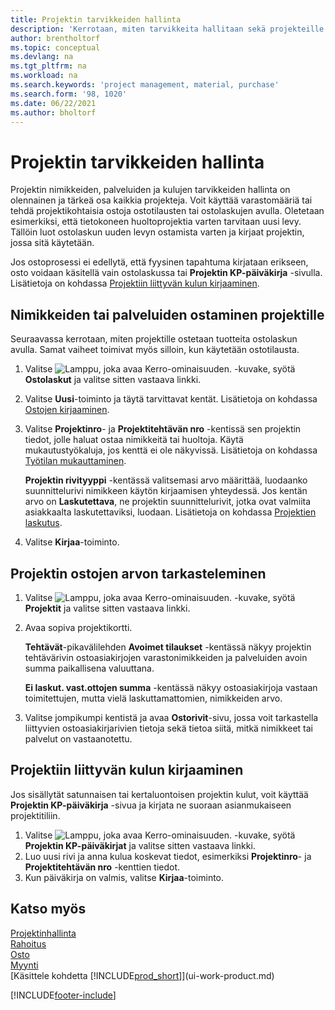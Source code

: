 ```yaml
---
title: Projektin tarvikkeiden hallinta
description: 'Kerrotaan, miten tarvikkeita hallitaan sekä projekteille ostetaan materiaaleja ja palveluja eri tavoin.'
author: brentholtorf
ms.topic: conceptual
ms.devlang: na
ms.tgt_pltfrm: na
ms.workload: na
ms.search.keywords: 'project management, material, purchase'
ms.search.form: '98, 1020'
ms.date: 06/22/2021
ms.author: bholtorf
---
```

# <a name="manage-job-supplies"></a>Projektin tarvikkeiden hallinta
Projektin nimikkeiden, palveluiden ja kulujen tarvikkeiden hallinta on olennainen ja tärkeä osa kaikkia projekteja. Voit käyttää varastomääriä tai tehdä projektikohtaisia ostoja ostotilausten tai ostolaskujen avulla. Oletetaan esimerkiksi, että tietokoneen huoltoprojektia varten tarvitaan uusi levy. Tällöin luot ostolaskun uuden levyn ostamista varten ja kirjaat projektin, jossa sitä käytetään.

Jos ostoprosessi ei edellytä, että fyysinen tapahtuma kirjataan erikseen, osto voidaan käsitellä vain ostolaskussa tai **Projektin KP-päiväkirja** -sivulla. Lisätietoja on kohdassa [Projektiin liittyvän kulun kirjaaminen](projects-how-manage-project-supplies.md#to-post-a-job-related-expense).

## <a name="to-purchase-items-or-services-for-a-job"></a>Nimikkeiden tai palveluiden ostaminen projektille
Seuraavassa kerrotaan, miten projektille ostetaan tuotteita ostolaskun avulla. Samat vaiheet toimivat myös silloin, kun käytetään ostotilausta.  

1. Valitse ![Lamppu, joka avaa Kerro-ominaisuuden.](media/ui-search/search_small.png "Kerro, mitä haluat tehdä") -kuvake, syötä **Ostolaskut** ja valitse sitten vastaava linkki.  
2. Valitse **Uusi**-toiminto ja täytä tarvittavat kentät. Lisätietoja on kohdassa [Ostojen kirjaaminen](purchasing-how-record-purchases.md).
3. Valitse **Projektinro**- ja **Projektitehtävän nro** -kentissä sen projektin tiedot, jolle haluat ostaa nimikkeitä tai huoltoja. Käytä mukautustyökaluja, jos kenttä ei ole näkyvissä. Lisätietoja on kohdassa [Työtilan mukauttaminen](ui-personalization-user.md).

    **Projektin rivityyppi** -kentässä valitsemasi arvo määrittää, luodaanko suunnittelurivi nimikkeen käytön kirjaamisen yhteydessä. Jos kentän arvo on **Laskutettava**, ne projektin suunnittelurivit, jotka ovat valmiita asiakkaalta laskutettaviksi, luodaan. Lisätietoja on kohdassa [Projektien laskutus](projects-how-invoice-jobs.md).
4. Valitse **Kirjaa**-toiminto.

## <a name="to-view-the-value-of-purchases-for-a-job"></a>Projektin ostojen arvon tarkasteleminen
1. Valitse ![Lamppu, joka avaa Kerro-ominaisuuden.](media/ui-search/search_small.png "Kerro, mitä haluat tehdä") -kuvake, syötä **Projektit** ja valitse sitten vastaava linkki.
2. Avaa sopiva projektikortti.

    **Tehtävät**-pikavälilehden **Avoimet tilaukset** -kentässä näkyy projektin tehtävärivin ostoasiakirjojen varastonimikkeiden ja palveluiden avoin summa paikallisena valuuttana.  

    **Ei laskut. vast.ottojen summa** -kentässä näkyy ostoasiakirjoja vastaan toimitettujen, mutta vielä laskuttamattomien, nimikkeiden arvo.  
3. Valitse jompikumpi kentistä ja avaa **Ostorivit**-sivu, jossa voit tarkastella liittyvien ostoasiakirjarivien tietoja sekä tietoa siitä, mitkä nimikkeet tai palvelut on vastaanotettu.

## <a name="to-post-a-job-related-expense"></a>Projektiin liittyvän kulun kirjaaminen
Jos sisällytät satunnaisen tai kertaluontoisen projektin kulut, voit käyttää **Projektin KP-päiväkirja** -sivua ja kirjata ne suoraan asianmukaiseen projektitiliin.

1. Valitse ![Lamppu, joka avaa Kerro-ominaisuuden.](media/ui-search/search_small.png "Kerro, mitä haluat tehdä") -kuvake, syötä **Projektin KP-päiväkirjat** ja valitse sitten vastaava linkki.  
2. Luo uusi rivi ja anna kulua koskevat tiedot, esimerkiksi **Projektinro**- ja **Projektitehtävän nro** -kenttien tiedot.  
3. Kun päiväkirja on valmis, valitse **Kirjaa**-toiminto.

## <a name="see-also"></a>Katso myös
[Projektinhallinta](projects-manage-projects.md)  
[Rahoitus](finance.md)  
[Osto](purchasing-manage-purchasing.md)         
[Myynti](sales-manage-sales.md)      
[Käsittele kohdetta [!INCLUDE[prod_short](includes/prod_short.md)]](ui-work-product.md)  


[!INCLUDE[footer-include](includes/footer-banner.md)]
